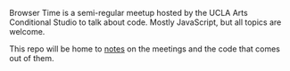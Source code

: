Browser Time is a semi-regular meetup hosted by the UCLA Arts Conditional Studio to talk about code. Mostly JavaScript, but all topics are welcome. 

This repo will be home to [notes](https://github.com/uclaconditional/browsertime/wiki) on the meetings and the code that comes out of them.

